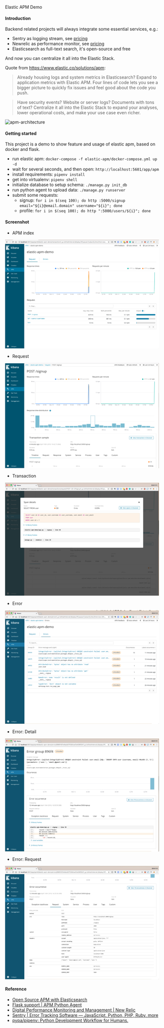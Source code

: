 Elastic APM Demo

#### Introduction

Backend related projects will always integrate some essential services, e.g.:

- Sentry as logging stream, see [pricing](https://sentry.io/pricing)
- Newrelic as performance monitor, see [pricing](https://newrelic.com/application-monitoring/pricing)
- Elasticsearch as full-text search, it's open-source and free

And now you can centralize it all into the Elastic Stack.

Quote from https://www.elastic.co/solutions/apm:

> Already housing logs and system metrics in Elasticsearch? Expand to application metrics with Elastic APM. Four lines of code lets you see a bigger picture to quickly fix issues and feel good about the code you push.

> Have security events? Website or server logs? Documents with tons of text? Centralize it all into the Elastic Stack to expand your analyses, lower operational costs, and make your use case even richer.

![apm-architecture](https://www.elastic.co/guide/en/apm/get-started/current/apm-architecture.png)

#### Getting started

This project is a demo to show feature and usage of elastic apm, based on docker and flask.

- run elastic apm: `docker-compose -f elastic-apm/docker-compose.yml up -d`
- wait for several seconds, and then open: `http://localhost:5601/app/apm`
- install requirements: `pipenv install`
- get into virtualenv: `pipenv shell`
- initialize database to setup schema: `./manage.py init_db`
- run python agent to upload data: `./manage.py runserver`
- submit some requests:
  - signup: `for i in $(seq 100); do http :5000/signup email="${i}@email.domain" username="${i}"; done`
  - profile: `for i in $(seq 100); do http ":5000/users/${i}"; done`

#### Screenshot

- APM index

![](screenshots/index.png)

- Request

![](screenshots/request.png)

- Transaction

![](screenshots/transaction.png)

- Error

![](screenshots/error.png)

- Error: Detail

![](screenshots/error-detail.png)

- Error: Request

![](screenshots/error-request.png)

#### Reference
- [Open Source APM with Elasticsearch](https://www.elastic.co/solutions/apm)
- [Flask support | APM Python Agent](https://www.elastic.co/guide/en/apm/agent/python/2.x/flask-support.html)
- [Digital Performance Monitoring and Management | New Relic](https://newrelic.com/)
- [Sentry | Error Tracking Software — JavaScript, Python, PHP, Ruby, more](https://sentry.io/welcome/)
- [pypa/pipenv: Python Development Workflow for Humans.](https://github.com/pypa/pipenv)
